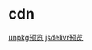 # cdn
[unpkg预览](https://npm.elemecdn.com/gahotx-cdn@1.0.15/) [jsdelivr预览](https://cdn.jsdelivr.net/npm/gahotx-cdn/)
